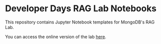 # Developer Days RAG Lab Notebooks

This repository contains Jupyter Notebook templates for MongoDB's RAG Lab.

You can access the online version of the lab [here](TBD).
